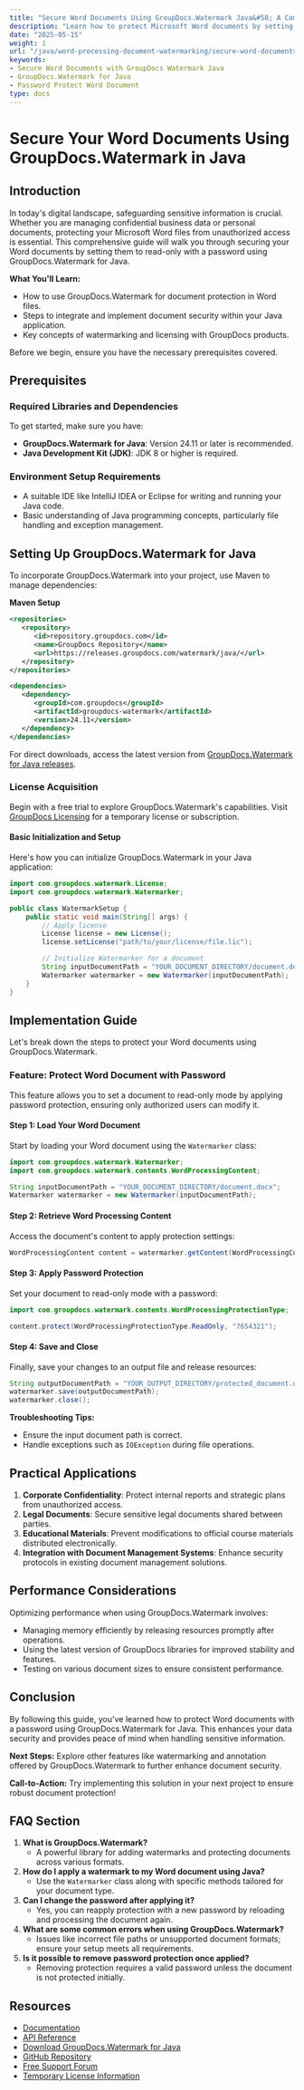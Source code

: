 ```yaml
---
title: "Secure Word Documents Using GroupDocs.Watermark Java&#58; A Comprehensive Guide"
description: "Learn how to protect Microsoft Word documents by setting them to read-only with a password using GroupDocs.Watermark for Java. This guide covers installation, implementation, and best practices."
date: "2025-05-15"
weight: 1
url: "/java/word-processing-document-watermarking/secure-word-documents-groupdocs-watermark-java/"
keywords:
- Secure Word Documents with GroupDocs Watermark Java
- GroupDocs.Watermark for Java
- Password Protect Word Document
type: docs
---
```

# Secure Your Word Documents Using GroupDocs.Watermark in Java

## Introduction
In today's digital landscape, safeguarding sensitive information is crucial. Whether you are managing confidential business data or personal documents, protecting your Microsoft Word files from unauthorized access is essential. This comprehensive guide will walk you through securing your Word documents by setting them to read-only with a password using GroupDocs.Watermark for Java.

**What You'll Learn:**
- How to use GroupDocs.Watermark for document protection in Word files.
- Steps to integrate and implement document security within your Java application.
- Key concepts of watermarking and licensing with GroupDocs products.

Before we begin, ensure you have the necessary prerequisites covered.

## Prerequisites

### Required Libraries and Dependencies
To get started, make sure you have:
- **GroupDocs.Watermark for Java**: Version 24.11 or later is recommended.
- **Java Development Kit (JDK)**: JDK 8 or higher is required.

### Environment Setup Requirements
- A suitable IDE like IntelliJ IDEA or Eclipse for writing and running your Java code.
- Basic understanding of Java programming concepts, particularly file handling and exception management.

## Setting Up GroupDocs.Watermark for Java
To incorporate GroupDocs.Watermark into your project, use Maven to manage dependencies:

**Maven Setup**
```xml
<repositories>
   <repository>
      <id>repository.groupdocs.com</id>
      <name>GroupDocs Repository</name>
      <url>https://releases.groupdocs.com/watermark/java/</url>
   </repository>
</repositories>

<dependencies>
   <dependency>
      <groupId>com.groupdocs</groupId>
      <artifactId>groupdocs-watermark</artifactId>
      <version>24.11</version>
   </dependency>
</dependencies>
```
For direct downloads, access the latest version from [GroupDocs.Watermark for Java releases](https://releases.groupdocs.com/watermark/java/).

### License Acquisition
Begin with a free trial to explore GroupDocs.Watermark's capabilities. Visit [GroupDocs Licensing](https://purchase.groupdocs.com/temporary-license/) for a temporary license or subscription.

#### Basic Initialization and Setup
Here's how you can initialize GroupDocs.Watermark in your Java application:
```java
import com.groupdocs.watermark.License;
import com.groupdocs.watermark.Watermarker;

public class WatermarkSetup {
    public static void main(String[] args) {
        // Apply license
        License license = new License();
        license.setLicense("path/to/your/license/file.lic");

        // Initialize Watermarker for a document
        String inputDocumentPath = "YOUR_DOCUMENT_DIRECTORY/document.docx";
        Watermarker watermarker = new Watermarker(inputDocumentPath);
    }
}
```
## Implementation Guide
Let's break down the steps to protect your Word documents using GroupDocs.Watermark.

### Feature: Protect Word Document with Password
This feature allows you to set a document to read-only mode by applying password protection, ensuring only authorized users can modify it.

#### Step 1: Load Your Word Document
Start by loading your Word document using the `Watermarker` class:
```java
import com.groupdocs.watermark.Watermarker;
import com.groupdocs.watermark.contents.WordProcessingContent;

String inputDocumentPath = "YOUR_DOCUMENT_DIRECTORY/document.docx";
Watermarker watermarker = new Watermarker(inputDocumentPath);
```

#### Step 2: Retrieve Word Processing Content
Access the document's content to apply protection settings:
```java
WordProcessingContent content = watermarker.getContent(WordProcessingContent.class);
```

#### Step 3: Apply Password Protection
Set your document to read-only mode with a password:
```java
import com.groupdocs.watermark.contents.WordProcessingProtectionType;

content.protect(WordProcessingProtectionType.ReadOnly, "7654321");
```

#### Step 4: Save and Close
Finally, save your changes to an output file and release resources:
```java
String outputDocumentPath = "YOUR_OUTPUT_DIRECTORY/protected_document.docx";
watermarker.save(outputDocumentPath);
watermarker.close();
```
**Troubleshooting Tips:**
- Ensure the input document path is correct.
- Handle exceptions such as `IOException` during file operations.

## Practical Applications
1. **Corporate Confidentiality**: Protect internal reports and strategic plans from unauthorized access.
2. **Legal Documents**: Secure sensitive legal documents shared between parties.
3. **Educational Materials**: Prevent modifications to official course materials distributed electronically.
4. **Integration with Document Management Systems**: Enhance security protocols in existing document management solutions.

## Performance Considerations
Optimizing performance when using GroupDocs.Watermark involves:
- Managing memory efficiently by releasing resources promptly after operations.
- Using the latest version of GroupDocs libraries for improved stability and features.
- Testing on various document sizes to ensure consistent performance.

## Conclusion
By following this guide, you've learned how to protect Word documents with a password using GroupDocs.Watermark for Java. This enhances your data security and provides peace of mind when handling sensitive information.

**Next Steps:**
Explore other features like watermarking and annotation offered by GroupDocs.Watermark to further enhance document security.

**Call-to-Action:** Try implementing this solution in your next project to ensure robust document protection!

## FAQ Section
1. **What is GroupDocs.Watermark?**
   - A powerful library for adding watermarks and protecting documents across various formats.
2. **How do I apply a watermark to my Word document using Java?**
   - Use the `Watermarker` class along with specific methods tailored for your document type.
3. **Can I change the password after applying it?**
   - Yes, you can reapply protection with a new password by reloading and processing the document again.
4. **What are some common errors when using GroupDocs.Watermark?**
   - Issues like incorrect file paths or unsupported document formats; ensure your setup meets all requirements.
5. **Is it possible to remove password protection once applied?**
   - Removing protection requires a valid password unless the document is not protected initially.

## Resources
- [Documentation](https://docs.groupdocs.com/watermark/java/)
- [API Reference](https://reference.groupdocs.com/watermark/java)
- [Download GroupDocs.Watermark for Java](https://releases.groupdocs.com/watermark/java/)
- [GitHub Repository](https://github.com/groupdocs-watermark/GroupDocs.Watermark-for-Java)
- [Free Support Forum](https://forum.groupdocs.com/c/watermark/10)
- [Temporary License Information](https://purchase.groupdocs.com/temporary-license/)
